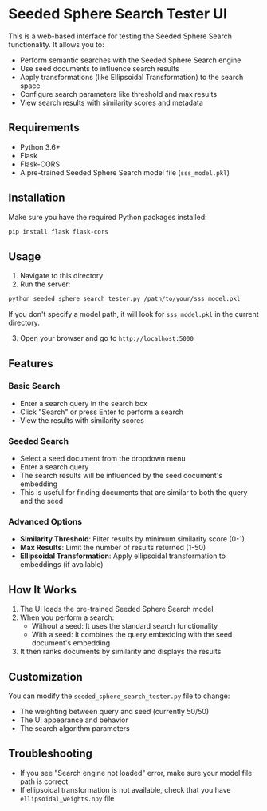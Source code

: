 # Seeded Sphere Search Tester UI

This is a web-based interface for testing the Seeded Sphere Search functionality. It allows you to:

- Perform semantic searches with the Seeded Sphere Search engine
- Use seed documents to influence search results
- Apply transformations (like Ellipsoidal Transformation) to the search space
- Configure search parameters like threshold and max results
- View search results with similarity scores and metadata

## Requirements

- Python 3.6+
- Flask
- Flask-CORS
- A pre-trained Seeded Sphere Search model file (`sss_model.pkl`)

## Installation

Make sure you have the required Python packages installed:

```bash
pip install flask flask-cors
```

## Usage

1. Navigate to this directory
2. Run the server:

```bash
python seeded_sphere_search_tester.py /path/to/your/sss_model.pkl
```

If you don't specify a model path, it will look for `sss_model.pkl` in the current directory.

3. Open your browser and go to `http://localhost:5000`

## Features

### Basic Search

- Enter a search query in the search box
- Click "Search" or press Enter to perform a search
- View the results with similarity scores

### Seeded Search

- Select a seed document from the dropdown menu
- Enter a search query
- The search results will be influenced by the seed document's embedding
- This is useful for finding documents that are similar to both the query and the seed

### Advanced Options

- **Similarity Threshold**: Filter results by minimum similarity score (0-1)
- **Max Results**: Limit the number of results returned (1-50)
- **Ellipsoidal Transformation**: Apply ellipsoidal transformation to embeddings (if available)

## How It Works

1. The UI loads the pre-trained Seeded Sphere Search model
2. When you perform a search:
   - Without a seed: It uses the standard search functionality
   - With a seed: It combines the query embedding with the seed document's embedding
3. It then ranks documents by similarity and displays the results

## Customization

You can modify the `seeded_sphere_search_tester.py` file to change:

- The weighting between query and seed (currently 50/50)
- The UI appearance and behavior
- The search algorithm parameters

## Troubleshooting

- If you see "Search engine not loaded" error, make sure your model file path is correct
- If ellipsoidal transformation is not available, check that you have `ellipsoidal_weights.npy` file 